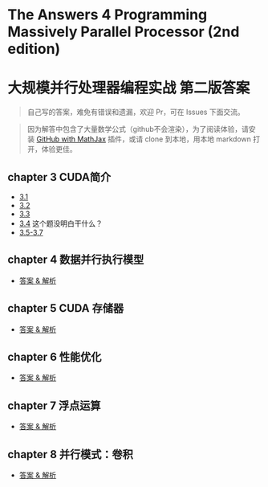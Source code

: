 # The Answers 4 Programming Massively Parallel Processor (2nd edition)
# 大规模并行处理器编程实战 第二版答案

> 自己写的答案，难免有错误和遗漏，欢迎 Pr，可在 Issues 下面交流。

> 因为解答中包含了大量数学公式（github不会渲染），为了阅读体验，请安装 [GitHub with MathJax](https://github.com/orsharir/github-mathjax/) 插件，或请 clone 到本地，用本地 markdown 打开，体验更佳。

## chapter 3 CUDA简介
* [3.1](./ch3.Introduction%20CUDA/ans3.1/ans.md)
* [3.2](./ch3.Introduction%20CUDA/ans3.2)
* [3.3](./ch3.Introduction%20CUDA/ans3.3/ans.md)    
* [3.4](./ch3.Introduction%20CUDA/ans3.4/ans.md) 这个题没明白干什么？ 
* [3.5-3.7](./ch3.Introduction%20CUDA/ans3.5/ans.md)

## chapter 4 数据并行执行模型
* [答案 & 解析](./ch4.Data%20Parallel%20Execution%20Model/ans.md)

## chapter 5 CUDA 存储器
* [答案 & 解析](./ch5.CUDA%20memories/ans.md)

## chapter 6 性能优化
* [答案 & 解析](./ch6.improve%20Performance/ans.md)


## chapter 7 浮点运算
* [答案 & 解析](./ch7.Floating%20Point/ans.md)

## chapter 8 并行模式：卷积
* [答案 & 解析](./ch8.Parallel%20Patterns%20Convolution/ans.md)